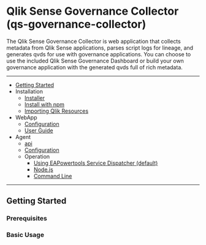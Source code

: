 # Qlik Sense Governance Collector (qs-governance-collector)

The Qlik Sense Governance Collector is web application that collects metadata from Qlik Sense applications, parses script logs for lineage, and generates qvds for use with governance applications.  You can choose to use the included Qlik Sense Governance Dashboard or build your own governance application with the generated qvds full of rich metadata.

---
- [Getting Started](#getting-started)
- Installation
    - [Installer](#docs/installation/exe-install.md)
    - [Install with npm](#docs/installation/npm-install.md)
    - [Importing Qlik Resources](#docs/installation/qlik-config.md)
- WebApp
    - [Configuration](#docs/webapp/configuration.md)
    - [User Guide](#docs/webapp/user-guide.md)
- Agent
    - [api](#docs/agent/api.md)
    - [Configuration](#docs/agent/configuration.md)
    - Operation
        - [Using EAPowertools Service Dispatcher (default)](#docs/agent/operation/eapowertools-service-dispatcher.md)
        - [Node.js](#docs/agent/operation/node.md)
        - [Command Line](#docs/agent/operation/command-line)
---

## Getting Started

### Prerequisites

### Basic Usage